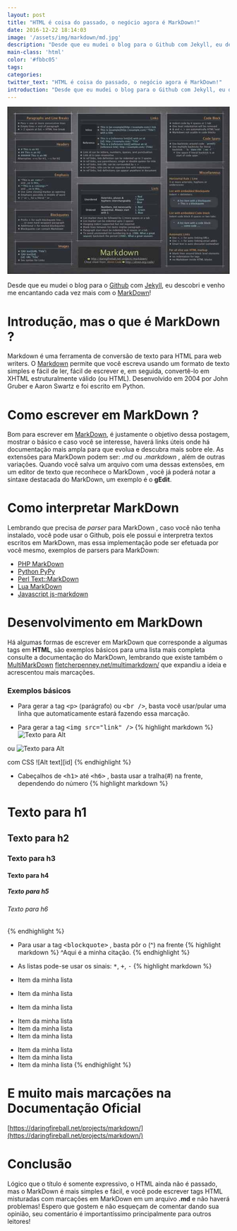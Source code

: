 ```yaml
---
layout: post
title: "HTML é coisa do passado, o negócio agora é MarkDown!"
date: 2016-12-22 18:14:03
image: '/assets/img/markdown/md.jpg'
description: "Desde que eu mudei o blog para o Github com Jekyll, eu descobri e venho me encantando cada vez mais com o MarkDown!"
main-class: 'html'
color: '#fbbc05'
tags:
categories:
twitter_text: "HTML é coisa do passado, o negócio agora é MarkDown!"
introduction: "Desde que eu mudei o blog para o Github com Jekyll, eu descobri e venho me encantando cada vez mais com o MarkDown!"
---
```


![Blog Linux](/assets/img/markdown/md.jpg "blog linux terminalroot.com.br")

Desde que eu mudei o blog para o [Github](https://github.com/terminalrootsh) com [Jekyll](https://jekyllrb.com/), eu descobri e venho me encantando cada vez mais com o [MarkDown](https://daringfireball.net/projects/markdown/)!

# Introdução, mas o que é MarkDown ?

Markdown é uma ferramenta de conversão de texto para HTML para web writers. O [Markdown](https://daringfireball.net/projects/markdown/) permite que você escreva usando um formato de texto simples e fácil de ler, fácil de escrever e, em seguida, convertê-lo em XHTML estruturalmente válido (ou HTML). Desenvolvido em 2004 por John Gruber e Aaron Swartz e foi escrito em Python.

# Como escrever em MarkDown ?

Bom para escrever em [MarkDown](https://daringfireball.net/projects/markdown/), é justamente o objetivo dessa postagem, mostrar o básico e caso você se interesse, haverá links úteis onde há documentação mais ampla para que evolua e descubra mais sobre ele. As extensões para MarkDown podem ser: *.md* ou *.markdown* , além de outras variações. Quando você salva um arquivo com uma dessas extensões, em um editor de texto que reconhece o MarkDown , você já poderá notar a sintaxe destacada do MarkDown, um exemplo é o __gEdit__.

# Como interpretar MarkDown

Lembrando que precisa de *parser* para MarkDown , caso você não tenha instalado, você pode usar o Github, pois ele possui e interpretra textos escritos em MarkDown, mas essa implementação pode ser efetuada por você mesmo, exemplos de parsers para MarkDown:

* [PHP MarkDown](https://michelf.ca/projects/php-markdown/)
* [Python PyPy](http://freewisdom.org/projects/python-markdown/)
* [Perl Text::MarkDown](http://search.cpan.org/~bobtfish/Text-Markdown-1.000031/lib/Text/Markdown.pm)
* [Lua MarkDown](http://www.frykholm.se/files/markdown.lua)
* [Javascript js-markdown](http://rephrase.net/box/js-markdown/)


# Desenvolvimento em MarkDown

Há algumas formas de escrever em MarkDown que corresponde a algumas tags em __HTML__, são exemplos básicos para uma lista mais completa consulte a documentação do MarkDown, lembrando que existe também o [MultiMarkDown](fletcherpenney.net/multimarkdown/) [fletcherpenney.net/multimarkdown/](fletcherpenney.net/multimarkdown/) que expandiu a ideia e acrescentou mais marcações.

### Exemplos básicos

+ Para gerar a tag <kbd>&lt;p&gt;</kbd> (parágrafo) ou <kbd>&lt;br /&gt;</kbd>, basta você usar/pular uma linha que automaticamente estará fazendo essa marcação.

+ Para gerar a tag <kbd>&lt;img src="link" /&gt;</kbd>
{% highlight markdown %}
![Texto para Alt](/path/to/assets/img.jpg)

ou
![Texto para Alt](/path/to/assets/img.jpg "Título Opcional")

com CSS
![Alt text][id]
{% endhighlight %}

+ Cabeçalhos de <kbd>&lt;h1&gt;</kbd> até <kbd>&lt;h6&gt;</kbd> , basta usar a tralha(#) na frente, dependendo do número
{% highlight markdown %}
# Texto para h1
## Texto para h2
### Texto para h3
#### Texto para h4
##### Texto para h5
###### Texto para h6
{% endhighlight %}

+ Para usar a tag <kbd>&lt;blockquote&gt;</kbd> , basta pôr o (^) na frente
{% highlight markdown %}
^Aqui é a minha citação.
{% endhighlight %}

+ As listas pode-se usar os sinais: <kbd>*</kbd>, <kbd>+</kbd>, <kbd>-</kbd>
{% highlight markdown %}
+ Item da minha lista
+ Item da minha lista
+ Item da minha lista

* Item da minha lista
* Item da minha lista
* Item da minha lista

- Item da minha lista
- Item da minha lista
- Item da minha lista
{% endhighlight %}


# E muito mais marcações na Documentação Oficial

[https://daringfireball.net/projects/markdown/](https://daringfireball.net/projects/markdown/)

#  Conclusão

Lógico que o título é somente expressivo, o HTML ainda não é passado, mas o MarkDown é mais simples e fácil, e você pode escrever tags HTML misturadas com marcações em MarkDown em um arquivo __.md__ e não haverá problemas! Espero que gostem e não esqueçam de comentar dando sua opinião, seu comentário é importantíssimo principalmente para outros leitores! 

<script async src="https://pagead2.googlesyndication.com/pagead/js/adsbygoogle.js"></script>

<!-- Informat -->
<ins class="adsbygoogle"
 style="display:block"
 data-ad-client="ca-pub-2838251107855362"
 data-ad-slot="2327980059"
 data-ad-format="auto"
 data-full-width-responsive="true"></ins>

<script>
(adsbygoogle = window.adsbygoogle || []).push({});
</script>

